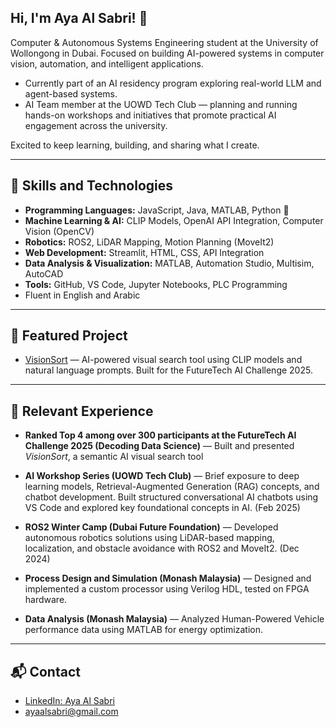 ## Hi, I'm Aya Al Sabri! 👋

Computer & Autonomous Systems Engineering student at the University of Wollongong in Dubai.
Focused on building AI-powered systems in computer vision, automation, and intelligent applications.

- Currently part of an AI residency program exploring real-world LLM and agent-based systems.
- AI Team member at the UOWD Tech Club — planning and running hands-on workshops and initiatives that promote practical AI engagement across the university.

Excited to keep learning, building, and sharing what I create.

---

## 🔧 Skills and Technologies

- **Programming Languages:** JavaScript, Java, MATLAB, Python 🐍
- **Machine Learning & AI:** CLIP Models, OpenAI API Integration, Computer Vision (OpenCV)
- **Robotics:** ROS2, LiDAR Mapping, Motion Planning (MoveIt2)
- **Web Development:** Streamlit, HTML, CSS, API Integration
- **Data Analysis & Visualization:** MATLAB, Automation Studio, Multisim, AutoCAD
- **Tools:** GitHub, VS Code, Jupyter Notebooks, PLC Programming
- Fluent in English and Arabic

---

## 📂 Featured Project

- [VisionSort](https://github.com/AyaAls777/visionSort-AIChallenge) — AI-powered visual search tool using CLIP models and natural language prompts. Built for the FutureTech AI Challenge 2025.

---

## 🧠 Relevant Experience

- **Ranked Top 4 among over 300 participants at the FutureTech AI Challenge 2025 (Decoding Data Science)** — Built and presented *VisionSort*, a semantic AI visual search tool

- **AI Workshop Series (UOWD Tech Club)** — Brief exposure to deep learning models, Retrieval-Augmented Generation (RAG) concepts, and chatbot development. Built structured conversational AI chatbots using VS Code and explored key foundational concepts in AI. (Feb 2025)

- **ROS2 Winter Camp (Dubai Future Foundation)** — Developed autonomous robotics solutions using LiDAR-based mapping, localization, and obstacle avoidance with ROS2 and MoveIt2. (Dec 2024)

- **Process Design and Simulation (Monash Malaysia)** — Designed and implemented a custom processor using Verilog HDL, tested on FPGA hardware.

- **Data Analysis (Monash Malaysia)** — Analyzed Human-Powered Vehicle performance data using MATLAB for energy optimization.

---

## 📬 Contact

- [LinkedIn: Aya Al Sabri](https://www.linkedin.com/in/aya-al-sabri-b24149201/)
- ayaalsabri@gmail.com
